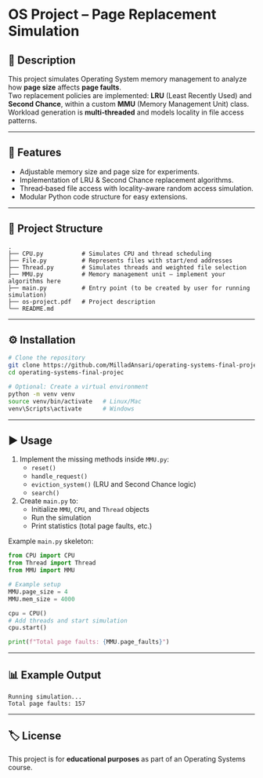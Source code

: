# OS Project – Page Replacement Simulation

## 📌 Description
This project simulates Operating System memory management to analyze how **page size** affects **page faults**.  
Two replacement policies are implemented: **LRU** (Least Recently Used) and **Second Chance**, within a custom **MMU** (Memory Management Unit) class.  
Workload generation is **multi‑threaded** and models locality in file access patterns.

---

## 🚀 Features
- Adjustable memory size and page size for experiments.
- Implementation of LRU & Second Chance replacement algorithms.
- Thread‑based file access with locality-aware random access simulation.
- Modular Python code structure for easy extensions.

---

## 📂 Project Structure
```
.
├── CPU.py           # Simulates CPU and thread scheduling
├── File.py          # Represents files with start/end addresses
├── Thread.py        # Simulates threads and weighted file selection
├── MMU.py           # Memory management unit – implement your algorithms here
├── main.py          # Entry point (to be created by user for running simulation)
├── os-project.pdf   # Project description
└── README.md
```

---

## ⚙️ Installation
```bash
# Clone the repository
git clone https://github.com/MilladAnsari/operating-systems-final-project.git
cd operating-systems-final-projec

# Optional: Create a virtual environment
python -m venv venv
source venv/bin/activate   # Linux/Mac
venv\Scripts\activate      # Windows
```

---

## ▶️ Usage
1. Implement the missing methods inside `MMU.py`:
   - `reset()`
   - `handle_request()`
   - `eviction_system()` (LRU and Second Chance logic)
   - `search()`
2. Create `main.py` to:
   - Initialize `MMU`, `CPU`, and `Thread` objects
   - Run the simulation
   - Print statistics (total page faults, etc.)

Example `main.py` skeleton:
```python
from CPU import CPU
from Thread import Thread
from MMU import MMU

# Example setup
MMU.page_size = 4
MMU.mem_size = 4000

cpu = CPU()
# Add threads and start simulation
cpu.start()

print(f"Total page faults: {MMU.page_faults}")
```

---

## 📊 Example Output
```
Running simulation...
Total page faults: 157
```

---

## 🏷 License
This project is for **educational purposes** as part of an Operating Systems course.
